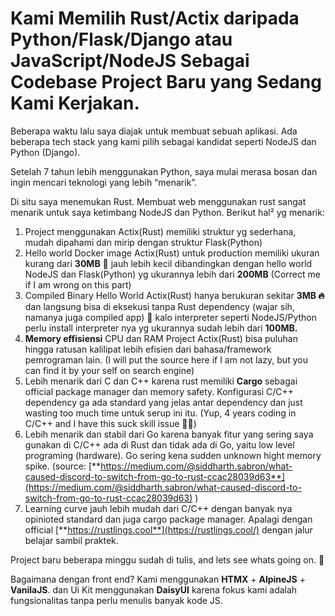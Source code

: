 # Kami Memilih Rust/Actix daripada Python/Flask/Django atau JavaScript/NodeJS Sebagai Codebase Project Baru yang Sedang Kami Kerjakan.

Beberapa waktu lalu saya diajak untuk membuat sebuah aplikasi. Ada beberapa tech stack yang kami pilih sebagai kandidat seperti NodeJS dan Python (Django). 

Setelah 7 tahun lebih menggunakan Python, saya mulai merasa bosan dan ingin mencari teknologi yang lebih “menarik”.

Di situ saya menemukan Rust. Membuat web menggunakan rust sangat menarik untuk saya ketimbang NodeJS dan Python. Berikut hal² yg menarik:

1. Project menggunakan Actix(Rust) memiliki struktur yg sederhana, mudah dipahami dan mirip dengan struktur Flask(Python)
2. Hello world Docker image Actix(Rust) untuk production memiliki ukuran kurang dari **30MB** 🤯 jauh lebih kecil dibandingkan dengan hello world NodeJS dan Flask(Python) yg ukurannya lebih dari **200MB** (Correct me if I am wrong on this part)
3. Compiled Binary Hello World Actix(Rust) hanya berukuran sekitar **3MB 🔥** dan langsung bisa di eksekusi tanpa Rust dependency (wajar sih, namanya juga compiled app) 😬 kalo interpreter seperti NodeJS/Python perlu install interpreter nya yg ukurannya sudah lebih dari **100MB.**
4. **Memory effisiensi** CPU dan RAM Project Actix(Rust) bisa puluhan hingga ratusan kalilipat lebih efisien dari bahasa/framework pemrograman lain. (I will put the source here if I am not lazy, but you can find it by your self on search engine)
5. Lebih menarik dari C dan C++ karena rust memiliki **Cargo** sebagai official package manager dan memory safety. Konfigurasi C/C++ dependency ga ada standard yang jelas antar dependency dan just wasting too much time untuk serup ini itu. (Yup,  4 years coding in C/C++ and I have this suck skill issue 😵‍💫)
6. Lebih menarik dan stabil dari Go karena banyak fitur yang sering saya gunakan di C/C++ ada di Rust dan tidak ada di Go, yaitu low level programing (hardware). Go sering kena sudden unknown hight memory spike. (source: [**https://medium.com/@siddharth.sabron/what-caused-discord-to-switch-from-go-to-rust-ccac28039d63**](https://medium.com/@siddharth.sabron/what-caused-discord-to-switch-from-go-to-rust-ccac28039d63) )
7. Learning curve jauh lebih mudah dari C/C++ dengan banyak nya opinioted standard dan juga cargo package manager. Apalagi dengan official [**https://rustlings.cool**](https://rustlings.cool/) dengan jalur belajar sambil praktek.

Project baru beberapa minggu sudah di tulis, and lets see whats going on. 🚀

Bagaimana dengan front end? Kami menggunakan **HTMX** + **AlpineJS** + **VanilaJS**. dan Ui Kit menggunakan **DaisyUI** karena fokus kami adalah fungsionalitas tanpa perlu menulis banyak kode JS.